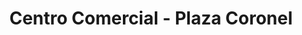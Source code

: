 ---
title: "Centro Comercial - Plaza Coronel"
url: /guayaquil/centro-comercial-plaza-coronel/
shop: centro comercial
---